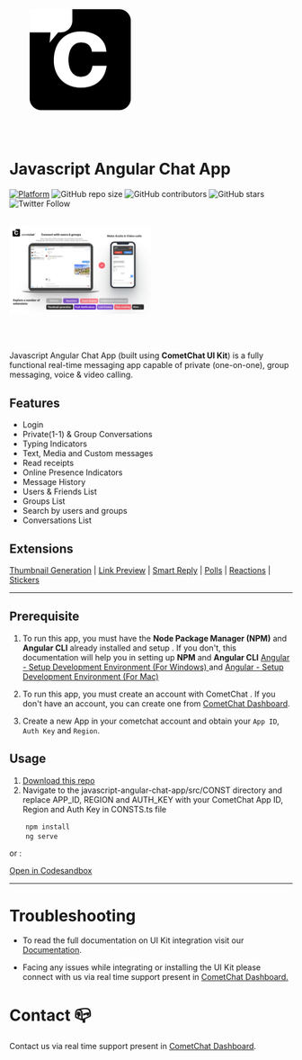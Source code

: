 <div style="width:100%">
    <div style="width:50%;">
        <div align="center">
       <a> <img align="center" width="180" height="180" alt="CometChat" src="./Screenshots/logo.png"> </a>  
        </div>    
    </div>    
</div>

</br></br>

# Javascript Angular Chat App

[![Platform](https://img.shields.io/badge/Platform-Javascript-brightgreen)](#)
![GitHub repo size](https://img.shields.io/github/repo-size/cometchat-pro/javascript-angular-chat-app)
![GitHub contributors](https://img.shields.io/github/contributors/cometchat-pro/javascript-angular-chat-app)
![GitHub stars](https://img.shields.io/github/stars/cometchat-pro/javascript-angular-chat-app?style=social)
![Twitter Follow](https://img.shields.io/twitter/follow/cometchat?style=social)
</br></br>

<div style="width:100%">
    <div style="width:50%; display:inline-block">
        <div align="center">
          <img align="left" alt="Main" src="./Screenshots/main.png">    
        </div>    
    </div>    
</div>

</br></br>

Javascript Angular Chat App (built using **CometChat UI Kit**) is a fully functional real-time messaging app capable of private (one-on-one), group messaging, voice & video calling.

## Features

- Login
- Private(1-1) & Group Conversations
- Typing Indicators
- Text, Media and Custom messages
- Read receipts
- Online Presence Indicators
- Message History
- Users & Friends List
- Groups List
- Search by users and groups
- Conversations List

## Extensions

[Thumbnail Generation](https://prodocs.cometchat.com/docs/extensions-thumbnail-generation) | [Link Preview](https://prodocs.cometchat.com/docs/extensions-link-preview)  | [Smart Reply](https://prodocs.cometchat.com/docs/extensions-smart-reply) | [Polls](https://prodocs.cometchat.com/docs/extensions-polls) | [Reactions](https://prodocs.cometchat.com/docs/extensions-reactions) | [Stickers](https://prodocs.cometchat.com/docs/extensions-stickers)

<hr/>

## Prerequisite

1. To run this app, you must have the **Node Package Manager (NPM)** and **Angular CLI** already installed and setup . If you don't, this documentation will help you in setting up **NPM** and **Angular CLI** <a href="https://jasonwatmore.com/post/2020/06/02/angular-setup-development-environment" target="_blank">Angular - Setup Development Environment (For Windows) </a> and <a href="https://www.zeolearn.com/magazine/setup-angular-mac" target="_blank">Angular - Setup Development Environment (For Mac) </a>

2. To run this app, you must create an account with CometChat . If you don't have an account, you can create one from <a href="https://app.cometchat.com/" target="_blank">CometChat Dashboard</a>.

3. Create a new App in your cometchat account and obtain your `App ID`, `Auth Key` and `Region`.

## Usage

1. [Download this repo](https://github.com/cometchat-pro/javascript-angular-chat-app/tree/pluto)
2. Navigate to the javascript-angular-chat-app/src/CONST directory and replace APP_ID, REGION and AUTH_KEY with your CometChat App ID, Region and Auth Key in CONSTS.ts file

```javascript
    npm install
    ng serve
```
or :

[Open in Codesandbox](https://codesandbox.io/s/angular-sample-app-sxb3g9)

---



# Troubleshooting

- To read the full documentation on UI Kit integration visit our [Documentation](https://www.cometchat.com/docs/angular-uikit-beta/overview).

- Facing any issues while integrating or installing the UI Kit please connect with us via real time support present in <a href="https://app.cometchat.com/"> CometChat Dashboard.</a>

# Contact 📪

Contact us via real time support present in [CometChat Dashboard](https://app.cometchat.com/).